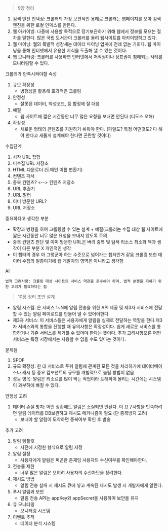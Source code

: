 > 9장 정리
1. 검색 엔진 인덱싱: 크롤러의 가장 보편적인 용례로 크롤러는 웹페이지를 모아 검색 엔진을 위한 로컬 인덱스를 만든다.
2. 웹 아카이빙: 나중에 사용할 목적으로 장기보관하기 위해 웹에서 정보를 모으는 절차를 말한다. 많은 국립 도서관이 크롤러를 돌려 웹사이트를 아카이빙하고 있다.
3. 웹 마이닝: 웹의 폭발적 성장세는 데이터 마이닝 업계에 전례 없는 기회다. 웹 마이닝을 통해 인터넷에서 유용한 지식을 도출해 낼 수 있는 것이다.
4. 웹 모니터링: 크롤러를 사용하면 인터넷에서 저작권이나 상표권이 침해되는 사례를 모니터링할 수 있다.

크롤러가 만족시켜야할 속성
1. 규모 확장성
    - 병행성을 활용해 효과적은 크롤링
2. 안정성
    - 잘못된 데이터, 악성코드, 등 함정에 잘 대응
3. 예절
    - 웹 사이트에 짧은 시간동안 너무 많은 요청을 보내면 안된다 (디도스 오해)
4. 확장성
    - 새로운 형태의 콘텐츠를 지원하기 쉬워야 한다. (파일도? 특정 어떤것도? 다 해야 한다고 새롭게 설계해야 한다면 곤란할 것이다)

수집단계
1. 시작 URL 집합
2. 미수집 URL 저장소
3. HTML 다운로더 (도메인 이름 변환기)
4. 컨텐츠 파서
5. 중복 컨텐츠? <--> 컨텐츠 저장소
6. URL 추출기
7. URL 필터
8. 이미 방문한 URL?
10. URL 저장소

중요하다고 생각한 부분
- 확장과 병행을 하여 크롤링할 수 있는 설계 + 예절(크롤러는 수집 대상 웹 사이트에 짧은 시간동안 너무 많은 요청을 보내지 않도록 주의
- 중복 컨텐츠 판단 및 이미 방문한 URL은 버려 중복 및 탐색 리소스 최소화
  책과 생각이 다른 부분
  X
  개인적인 생각
- 이 챕터의 경우 아 그렇군아 하는 수준으로 넘어가는 챕터인거 같음 크롤링 또한 데이터 수집의 일종이기에 웹 개발자의 영역은 아니라고 생각함

AI
```
법적 고려사항: 크롤링 대상 사이트의 서비스 약관을 준수해야 하며, 법적 분쟁을 피하기 위한 고려가 필요하다는 점
```

> 10장 정리
초안 설계
- 알림 시스템: 은 서비스 1~N에 알림 전송을 위한 API 제공 및 제3자 서비스에 전달할 수 있는 알림 페이로드를 만들어 낼 수 있어야한다
- 제3자 서비스: 이 서비스들은 사용자에게 알림을 실제로 전달하는 역할을 한다.제3자 서비스와의 통합을 진행할 때 유의사항은 확장성이다. 쉽게 새로운 서비스를 통합하거나 기존 서비스를 제거할 수 있어야 한다는 뜻이다. 추가 고려사항으론 어떤 서비스는 특정 시장에서는 사용할 수 없을 수도 있다는 것이다.

문제점
1. SPOF
2. 규모 확장성: 한 대 서비스로 푸쉬 알림에 관계된 모든 것을 처리하기에 데이터베이스나 캐시 등 중요 컴포넌트의 규모를 개별적으로 늘릴 방법이 없음
3. 성능 병목: 알림은 리소르를 많이 먹는 작업이라 트래픽이 몰리는 시간에는 시스템이 과부하에 빠질 수 있다.

안정성 고려
1. 데이터 손실 방지: 어떤 상황에도 알림은 소실되면 안된다. 이 요구사항을 만족하려면 알림 데이터를 DB보관하고 재시도 메커니즘이 필요 (단 중복방지 고려)
   - 보내야 할 알림이 도착하면 중복여부 확인 후 발송

추가 고려
1. 알림 템플릿
   - 사전에 지정한 형식으로 알림 지정
2. 알림 설정
   - 사용자에게 알림은 피곤한 존재임 사용자의 수신여부를 확인해야한다.
3. 전숭률 제한
   - 너무 많은 알림은 오히려 사용자의 수신차단을 장려한다.
4. 재시도 방법
   - 알림 전송 실패 시 재시도 큐에 넣고 계속된 재시도 발생 시 개발자에게 알린다.
5. 푸시 알림과 보안
   - 알림 전송 API는 appKey와 appSecret을 사용하여 보안을 유지
6. 큐 모니터링
   - 모니터링 시스템
7. 이벤트 추적
   - 데이터 분석 시스템